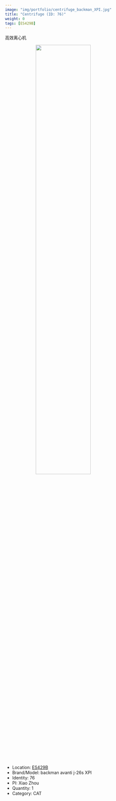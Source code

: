 ```yaml
---
image: "img/portfolio/centrifuge_backman_XPI.jpg"
title: "Centrifuge (ID: 76)"
weight: 0
tags: [ES429B]
---
```


高效离心机

<!--more-->

<img src="../../img/portfolio/centrifuge_backman_XPI.jpg" width="60%" style="display: block; margin: auto;">

- Location: [ES429B](../../tags/es429b)
- Brand/Model: backman avanti j-26s XPI
- Identity: 76
- PI: Xiao Zhou
- Quantity: 1
- Category: CAT






